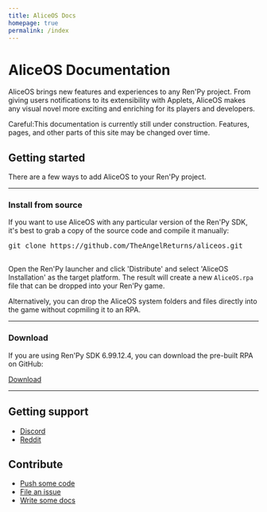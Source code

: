 ```yaml
---
title: AliceOS Docs
homepage: true
permalink: /index
---
```


<div class="p-strip--image is-dark" style="background-image: url('../media/img/hero-doc.png')">
    <div class="p-content__row shadow">
        <div class="col-8">
            <h1>AliceOS Documentation</h1>
            <p>AliceOS brings new features and experiences to any Ren'Py project. From giving users notifications to its extensibility with Applets, AliceOS makes any visual novel more exciting and enriching for its players and developers.</p>
        </div>
    </div>
</div>
<div class="p-strip">
    <div class="p-content__row">
        <div class="u-equal-height">
            <div class="col-12">
            <div class="p-notification--caution">
                <p class="p-notification__response">
                    <span class="p-notification__status">Careful:</span>This documentation is currently still under construction. Features, pages, and other parts of this site may be changed over time.
                </p>
            </div>
                <h2>Getting started</h2>
                <div>
                    <p>There are a few ways to add AliceOS to your Ren'Py project.</p>
                </div>
            </div>
        </div>
        <hr class="is-deep">
        <div class="u-equal-height">
            <div class="col-12">
                <h3>Install from source</h3>
                <div>
                    <p>If you want to use AliceOS with any particular version of the Ren'Py SDK, it's best to grab a copy of the source code and compile it manually:</p>
                    <p><pre>
git clone https://github.com/TheAngelReturns/aliceos.git
                    </pre></p>
                    <p>Open the Ren'Py launcher and click 'Distribute' and select 'AliceOS Installation' as the target platform. The result will create a new <code>AliceOS.rpa</code> file that can be dropped into your Ren'Py game.</p>
                    <p>Alternatively, you can drop the AliceOS system folders and files directly into the game without copmiling it to an RPA.</p>
                </div>
            </div>
        </div>
        <hr class="is-deep">
        <div class="u-equal-height">
            <div class="col-12">
                <h3>Download</h3>
                <div>
                    <p>If you are using Ren'Py SDK 6.99.12.4, you can download the pre-built RPA on GitHub:</p>
                    <p><a href = "https://github.com/TheAngelReturns/aliceos/releases/" class = "p-button--positive p-link--external">Download</a></p>
                </div>
            </div>
        </div>
        <hr class="is-deep">
        <div class="u-equal-height">
            <div class="col-6">
                <h2>Getting support</h2>
                <ul class="p-list">
                    <li class="p-list__item">
                        <a class="p-link--external" href="https://discord.gg/tdvNzjW">Discord</a>
                    </li>
                    <li class="p-list__item">
                        <a class="p-link--external" href="https://reddit.com/r/TheAngelReturns">Reddit</a>
                    </li>
                </ul>
            </div>
            <div class="col-6">
                <h2>Contribute</h2>
                <ul class="p-list">
                    <!--<li class="p-list__item"><a class="p-link--external" href="#">Contributing guides</a></li>
                    <li class="p-list__item--deep"><a class="p-link--external" href="#">Ways you can contribute</a></li>-->
                    <li class="p-list__item"><a class="p-link--external" href="https://github.com/TheAngelReturns/aliceos">Push some code</a></li>
                    <li class="p-list__item--deep"><a class="p-link--external" href="https://github.com/TheAngelReturns/aliceos/issues/new">File an issue</a></li>
                    <li class="p-list__item"><a class="p-link--external" href="https://github.com/TheAngelReturns/aliceos-docs">Write some docs</a></li>
                </ul>
            </div>
        </div>
    </div>
</div>
